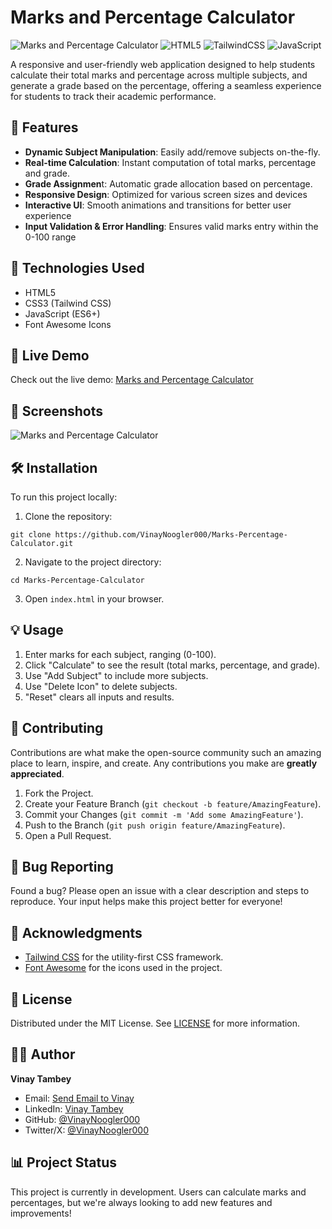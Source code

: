 # Marks and Percentage Calculator

![Marks and Percentage Calculator](https://img.shields.io/badge/Calculator-Marks%20%26%20Percentage-blue)
![HTML5](https://img.shields.io/badge/html5-%23E34F26.svg?style=for-the-badge&logo=html5&logoColor=white)
![TailwindCSS](https://img.shields.io/badge/tailwindcss-%2338B2AC.svg?style=for-the-badge&logo=tailwind-css&logoColor=white)
![JavaScript](https://img.shields.io/badge/javascript-%23323330.svg?style=for-the-badge&logo=javascript&logoColor=%23F7DF1E)

A responsive and user-friendly web application designed to help students calculate their total marks and percentage across multiple subjects, and generate a grade based on the percentage, offering a seamless experience for students to track their academic performance.

## 🌟 Features

- **Dynamic Subject Manipulation**: Easily add/remove subjects on-the-fly.
- **Real-time Calculation**: Instant computation of total marks, percentage and grade.
- **Grade Assignmen**t: Automatic grade allocation based on percentage.
- **Responsive Design**: Optimized for various screen sizes and devices
- **Interactive UI**: Smooth animations and transitions for better user experience
- **Input Validation & Error Handling**: Ensures valid marks entry within the 0-100 range

## 🧰 Technologies Used

- HTML5
- CSS3 (Tailwind CSS)
- JavaScript (ES6+)
- Font Awesome Icons

## 🚀 Live Demo

Check out the live demo: [Marks and Percentage Calculator](https://marks-and-percentage-calculator-by-vt.b-cdn.net/)

## 📸 Screenshots

![Marks and Percentage Calculator](https://i.postimg.cc/zGXdRM0J/Marks-Calculator.png)

## 🛠️ Installation

To run this project locally:

1. Clone the repository:  
 ```
 git clone https://github.com/VinayNoogler000/Marks-Percentage-Calculator.git
 ```
2. Navigate to the project directory:
 ```
 cd Marks-Percentage-Calculator
 ```
3. Open `index.html` in your browser.


## 💡 Usage

1. Enter marks for each subject, ranging (0-100).
2. Click "Calculate" to see the result (total marks, percentage, and grade).
3. Use "Add Subject" to include more subjects.
4. Use "Delete Icon" to delete subjects.
4. "Reset" clears all inputs and results.

## 🤝 Contributing

Contributions are what make the open-source community such an amazing place to learn, inspire, and create. Any contributions you make are **greatly appreciated**.

1. Fork the Project.
2. Create your Feature Branch (`git checkout -b feature/AmazingFeature`).
3. Commit your Changes (`git commit -m 'Add some AmazingFeature'`).
4. Push to the Branch (`git push origin feature/AmazingFeature`).
5. Open a Pull Request.

## 🐛 Bug Reporting

Found a bug? Please open an issue with a clear description and steps to reproduce. Your input helps make this project better for everyone!

## 🙏 Acknowledgments

- [Tailwind CSS](https://tailwindcss.com/) for the utility-first CSS framework.
- [Font Awesome](https://fontawesome.com/) for the icons used in the project.

## 📝 License

Distributed under the MIT License. See [LICENSE](https://github.com/VinayNoogler000/Marks-Percentage-Calculator/blob/main/LICENSE) for more information.

## 👨‍💻 Author

**Vinay Tambey**
- Email: [Send Email to Vinay](mailto:vinaytambey000@gmail.com)
- LinkedIn: [Vinay Tambey](https://www.linkedin.com/in/vinaytambey)
- GitHub: [@VinayNoogler000](https://github.com/VinayNoogler000)
- Twitter/X: [@VinayNoogler000](https://x.com/VinayNoogler000)

## 📊 Project Status

This project is currently in development. Users can calculate marks and percentages, but we're always looking to add new features and improvements!
